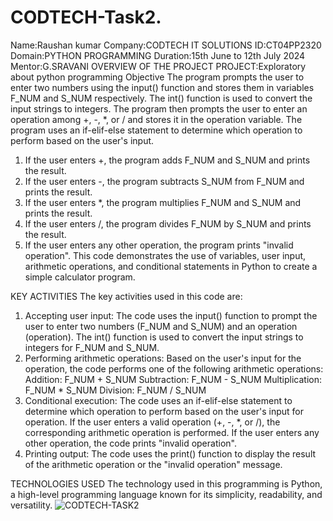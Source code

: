 # CODTECH-Task2.
Name:Raushan kumar
Company:CODTECH IT SOLUTIONS
ID:CT04PP2320
Domain:PYTHON PROGRAMMING
Duration:15th June to 12th July 2024
Mentor:G.SRAVANI
OVERVIEW OF THE PROJECT
PROJECT:Exploratory about python programming
Objective
The program prompts the user to enter two numbers using the input() function and stores them in variables F_NUM and S_NUM respectively. The int() function is used to convert the input strings to integers.
The program then prompts the user to enter an operation among +, -, *, or / and stores it in the operation variable.
The program uses an if-elif-else statement to determine which operation to perform based on the user's input.
1. If the user enters +, the program adds F_NUM and S_NUM and prints the result.
2. If the user enters -, the program subtracts S_NUM from F_NUM and prints the result.
3. If the user enters *, the program multiplies F_NUM and S_NUM and prints the result.
4. If the user enters /, the program divides F_NUM by S_NUM and prints the result.
5. If the user enters any other operation, the program prints "invalid operation".
This code demonstrates the use of variables, user input, arithmetic operations, and conditional statements in Python to create a simple calculator program.

KEY ACTIVITIES 
The key activities used in this code are:
1. Accepting user input: The code uses the input() function to prompt the user to enter two numbers (F_NUM and S_NUM) and an operation (operation). The int() function is used to convert the input strings to integers for F_NUM and S_NUM.
2. Performing arithmetic operations: Based on the user's input for the operation, the code performs one of the following arithmetic operations:
Addition: F_NUM + S_NUM
Subtraction: F_NUM - S_NUM
Multiplication: F_NUM * S_NUM
Division: F_NUM / S_NUM
3. Conditional execution: The code uses an if-elif-else statement to determine which operation to perform based on the user's input for operation. If the user enters a valid operation (+, -, *, or /), the corresponding arithmetic operation is performed. If the user enters any other operation, the code prints "invalid operation".
4. Printing output: The code uses the print() function to display the result of the arithmetic operation or the "invalid operation" message.

TECHNOLOGIES USED
The technology used in this programming is Python, a high-level programming language known for its simplicity, readability, and versatility.
![CODTECH-TASK2](https://github.com/Raushanece2k23/CODTECH-Task2./assets/152491250/6b082a40-4a87-4a7c-b465-3b57a2000833)

